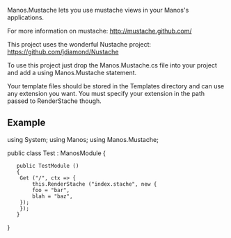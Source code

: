 
Manos.Mustache lets you use mustache views in your Manos's applications.


For more information on mustache: http://mustache.github.com/

This project uses the wonderful Nustache project:  https://github.com/jdiamond/Nustache


To use this project just drop the Manos.Mustache.cs file into your project and add a using Manos.Mustache statement.

Your template files should be stored in the Templates directory and can use any extension you want.  You must specify your extension in the path passed to RenderStache though.

Example
-------

using System;
using Manos;
using Manos.Mustache;


public class Test : ManosModule {

       public TestModule ()
       {
	    Get ("/", ctx => {
	        this.RenderStache ("index.stache", new {
			foo = "bar",
			blah = "baz",
		});
	    });
       }
}
